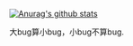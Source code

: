 [![Anurag's github stats](https://github-readme-stats.vercel.app/api?username=lpifx "![Anurag's github stats")](https://github.com/anuraghazra/github-readme-stats)


大bug算小bug，小bug不算bug.
